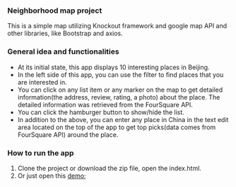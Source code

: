 ### Neighborhood map project
This is a simple map utilizing Knockout framework and google map API and other libraries, like Bootstrap and axios.

### General idea and functionalities
- At its initial state, this app displays 10 interesting places in Beijing.
- In the left side of this app, you can use the filter to find places that you are interested in.
- You can click on any list item or any marker on the map to get detailed information(the address, review, rating, a photo) about the place. The detailed information was retrieved from the FourSquare API.
- You can click the hamburger button to show/hide the list.
- In addition to the above, you can enter any place in China in the text edit area located on the top of the app to get top picks(data comes from FourSquare API) around the place.

### How to run the app
1. Clone the project or download the zip file, open the index.html.
2. Or just open this [demo](https://fttlanshang.github.io/neighborhood-map-project/);